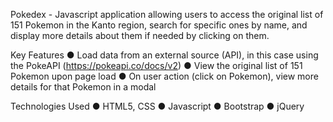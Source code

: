 Pokedex - Javascript application allowing users to access the original list of 151 Pokemon in the Kanto region, search for specific ones by name, and display more details about them if needed by clicking on them.

Key Features
● Load data from an external source (API), in this case using the PokeAPI (https://pokeapi.co/docs/v2)
● View the original list of 151 Pokemon upon page load
● On user action (click on Pokemon), view more details for that Pokemon in a modal

Technologies Used
● HTML5, CSS
● Javascript
● Bootstrap
● jQuery
